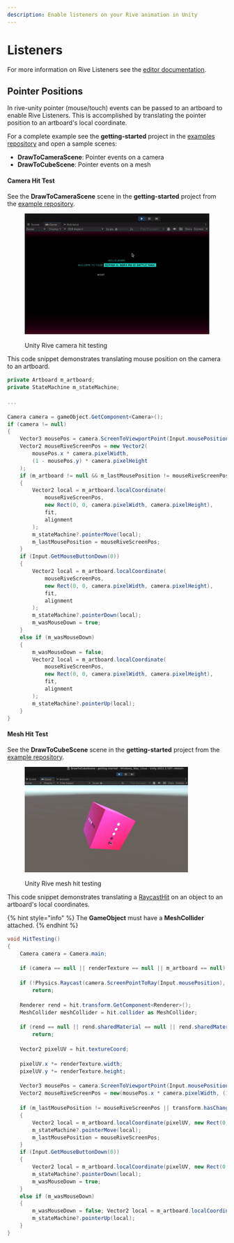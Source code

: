 ```yaml
---
description: Enable listeners on your Rive animation in Unity
---
```


# Listeners

For more information on Rive Listeners see the [editor documentation](../../editor/state-machine/listeners.md).

## Pointer Positions

In rive-unity pointer (mouse/touch) events can be passed to an artboard to enable Rive Listeners. This is accomplished by translating the pointer position to an artboard's local coordinate.

For a complete example see the **getting-started** project in the [examples repository](https://github.com/rive-app/rive-unity-examples) and open a sample scenes:&#x20;

* **DrawToCameraScene**: Pointer events on a camera
* **DrawToCubeScene**: Pointer events on a mesh

#### Camera Hit Test

See the **DrawToCameraScene** scene in the **getting-started** project from the [example repository](https://github.com/rive-app/rive-unity-examples).

<figure><img src="../../.gitbook/assets/rive-unity-pointer-events-camera.gif" alt=""><figcaption><p>Unity Rive camera hit testing</p></figcaption></figure>

This code snippet demonstrates translating mouse position on the camera to an artboard.

```csharp
private Artboard m_artboard;
private StateMachine m_stateMachine;

...

Camera camera = gameObject.GetComponent<Camera>();
if (camera != null)
{
    Vector3 mousePos = camera.ScreenToViewportPoint(Input.mousePosition);
    Vector2 mouseRiveScreenPos = new Vector2(
        mousePos.x * camera.pixelWidth,
        (1 - mousePos.y) * camera.pixelHeight
    );
    if (m_artboard != null && m_lastMousePosition != mouseRiveScreenPos)
    {
        Vector2 local = m_artboard.localCoordinate(
            mouseRiveScreenPos,
            new Rect(0, 0, camera.pixelWidth, camera.pixelHeight),
            fit,
            alignment
        );
        m_stateMachine?.pointerMove(local);
        m_lastMousePosition = mouseRiveScreenPos;
    }
    if (Input.GetMouseButtonDown(0))
    {
        Vector2 local = m_artboard.localCoordinate(
            mouseRiveScreenPos,
            new Rect(0, 0, camera.pixelWidth, camera.pixelHeight),
            fit,
            alignment
        );
        m_stateMachine?.pointerDown(local);
        m_wasMouseDown = true;
    }
    else if (m_wasMouseDown)
    {
        m_wasMouseDown = false;
        Vector2 local = m_artboard.localCoordinate(
            mouseRiveScreenPos,
            new Rect(0, 0, camera.pixelWidth, camera.pixelHeight),
            fit,
            alignment
        );
        m_stateMachine?.pointerUp(local);
    }
}
```

#### Mesh Hit Test

See the **DrawToCubeScene** scene in the **getting-started** project from the [example repository](https://github.com/rive-app/rive-unity-examples).

<figure><img src="../../.gitbook/assets/CleanShot 2023-11-15 at 11.52.35.gif" alt="" width="375"><figcaption><p>Unity Rive mesh hit testing</p></figcaption></figure>

This code snippet demonstrates translating a [RaycastHit](https://docs.unity3d.com/ScriptReference/RaycastHit.html) on an object to an artboard's local coordinates.

{% hint style="info" %}
The **GameObject** must have a **MeshCollider** attached.
{% endhint %}

```csharp
void HitTesting()
{
    Camera camera = Camera.main;

    if (camera == null || renderTexture == null || m_artboard == null) return;

    if (!Physics.Raycast(camera.ScreenPointToRay(Input.mousePosition), out RaycastHit hit))
        return;

    Renderer rend = hit.transform.GetComponent<Renderer>();
    MeshCollider meshCollider = hit.collider as MeshCollider;

    if (rend == null || rend.sharedMaterial == null || rend.sharedMaterial.mainTexture == null || meshCollider == null)
        return;

    Vector2 pixelUV = hit.textureCoord;

    pixelUV.x *= renderTexture.width;
    pixelUV.y *= renderTexture.height;

    Vector3 mousePos = camera.ScreenToViewportPoint(Input.mousePosition);
    Vector2 mouseRiveScreenPos = new(mousePos.x * camera.pixelWidth, (1 - mousePos.y) * camera.pixelHeight);

    if (m_lastMousePosition != mouseRiveScreenPos || transform.hasChanged)
    {
        Vector2 local = m_artboard.localCoordinate(pixelUV, new Rect(0, 0, renderTexture.width, renderTexture.height), fit, alignment);
        m_stateMachine?.pointerMove(local);
        m_lastMousePosition = mouseRiveScreenPos;
    }
    if (Input.GetMouseButtonDown(0))
    {
        Vector2 local = m_artboard.localCoordinate(pixelUV, new Rect(0, 0, renderTexture.width, renderTexture.height), fit, alignment);
        m_stateMachine?.pointerDown(local);
        m_wasMouseDown = true;
    }
    else if (m_wasMouseDown)
    {
        m_wasMouseDown = false; Vector2 local = m_artboard.localCoordinate(mouseRiveScreenPos, new Rect(0, 0, renderTexture.width, renderTexture.height), fit, alignment);
        m_stateMachine?.pointerUp(local);
    }
}
```

